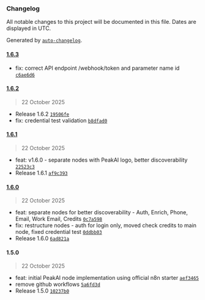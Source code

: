 ### Changelog

All notable changes to this project will be documented in this file. Dates are displayed in UTC.

Generated by [`auto-changelog`](https://github.com/CookPete/auto-changelog).

#### [1.6.3](https://github.com/Priyeshvg/PeakAi-n8n/compare/1.6.2...1.6.3)

- fix: correct API endpoint /webhook/token and parameter name id [`c6ae6d6`](https://github.com/Priyeshvg/PeakAi-n8n/commit/c6ae6d6bb88361fbebdbe5250f18dba8fa3856a1)

#### [1.6.2](https://github.com/Priyeshvg/PeakAi-n8n/compare/1.6.1...1.6.2)

> 22 October 2025

- Release 1.6.2 [`19506fe`](https://github.com/Priyeshvg/PeakAi-n8n/commit/19506fef737c76137aaf665951bff90da5ac3a46)
- fix: credential test validation [`b8dfad0`](https://github.com/Priyeshvg/PeakAi-n8n/commit/b8dfad0e4b02c383e7b69aa98c03afcc9cc7fb8b)

#### [1.6.1](https://github.com/Priyeshvg/PeakAi-n8n/compare/1.6.0...1.6.1)

> 22 October 2025

- feat: v1.6.0 - separate nodes with PeakAI logo, better discoverability [`22523c3`](https://github.com/Priyeshvg/PeakAi-n8n/commit/22523c36c76d04aec52683acff5da5a015196ffb)
- Release 1.6.1 [`af9c393`](https://github.com/Priyeshvg/PeakAi-n8n/commit/af9c3936741142a02e90895a9b015dfad9f33c57)

#### [1.6.0](https://github.com/Priyeshvg/PeakAi-n8n/compare/1.5.0...1.6.0)

> 22 October 2025

- feat: separate nodes for better discoverability - Auth, Enrich, Phone, Email, Work Email, Credits [`0c7a598`](https://github.com/Priyeshvg/PeakAi-n8n/commit/0c7a598974be4dec69be48633c6c2d4673cd5cb0)
- fix: restructure nodes - auth for login only, moved check credits to main node, fixed credential test [`0ddbb03`](https://github.com/Priyeshvg/PeakAi-n8n/commit/0ddbb031209e18db522e8693db3042335a935317)
- Release 1.6.0 [`6ad821a`](https://github.com/Priyeshvg/PeakAi-n8n/commit/6ad821a5e3dc57e7f351cac0e13facbb8373af67)

#### 1.5.0

> 22 October 2025

- feat: initial PeakAI node implementation using official n8n starter [`aef3465`](https://github.com/Priyeshvg/PeakAi-n8n/commit/aef3465137dc3ba5b03b332776055ef505f5c4e9)
- remove github workflows [`5a6fd3d`](https://github.com/Priyeshvg/PeakAi-n8n/commit/5a6fd3dd5eceb21aec15119879d8c2bff3d130b2)
- Release 1.5.0 [`10237b0`](https://github.com/Priyeshvg/PeakAi-n8n/commit/10237b003710e3ff3a1a3aa95e1d758177285972)
